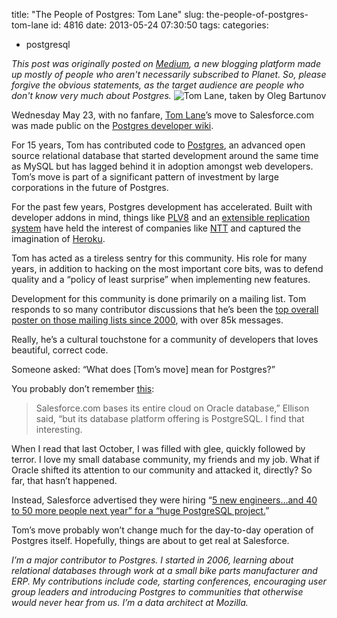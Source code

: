 title: "The People of Postgres: Tom Lane"
slug: the-people-of-postgres-tom-lane
id: 4816
date: 2013-05-24 07:30:50
tags: 
categories: 
- postgresql

_This post was originally posted on [Medium](https://medium.com/i-m-h-o/b6f105889466), a new blogging platform made up mostly of people who aren't necessarily subscribed to Planet. So, please forgive the obvious statements, as the target audience are people who don't know very much about Postgres._ ![Tom Lane, taken by Oleg Bartunov](https://d233eq3e3p3cv0.cloudfront.net/max/700/0*Ngepbg8wnjzSrgRJ.jpeg)

Wednesday May 23, with no fanfare, [Tom Lane](http://en.wikipedia.org/wiki/Tom_Lane_(computer_scientist))’s move to Salesforce.com was made public on the [Postgres developer wiki](http://wiki.postgresql.org/wiki/PgCon_2013_Developer_Meeting#Notes).

For 15 years, Tom has contributed code to [Postgres](http://postgresql.org), an advanced open source relational database that started development around the same time as MySQL but has lagged behind it in adoption amongst web developers. Tom’s move is part of a significant pattern of investment by large corporations in the future of Postgres.

For the past few years, Postgres development has accelerated. Built with developer addons in mind, things like [PLV8](http://www.youtube.com/watch?v=fRupMAVdmWA) and an [extensible replication system](http://www.postgresql.org/docs/9.2/static/protocol-replication.html) have held the interest of companies like [NTT](https://www.pgcon.org/2011/schedule/events/307.en.html) and captured the imagination of [Heroku](http://postgres.heroku.com/).

Tom has acted as a tireless sentry for this community. His role for many years, in addition to hacking on the most important core bits, was to defend quality and a “policy of least surprise” when implementing new features.

Development for this community is done primarily on a mailing list. Tom responds to so many contributor discussions that he’s been the [top overall poster on those mailing lists since 2000](http://www.citusdata.com/blog/57-postgresql-full-text-search), with over 85k messages.

Really, he’s a cultural touchstone for a community of developers that loves beautiful, correct code.

Someone asked: “What does [Tom’s move] mean for Postgres?”

You probably don’t remember [this](http://www.theregister.co.uk/2012/10/03/ellison_oracle_cloud_dogfood/):

> Salesforce.com bases its entire cloud on Oracle database,” Ellison said, “but its database platform offering is PostgreSQL. I find that interesting.

When I read that last October, I was filled with glee, quickly followed by terror. I love my small database community, my friends and my job. What if Oracle shifted its attention to our community and attacked it, directly? So far, that hasn’t happened.

Instead, Salesforce advertised they were hiring “[5 new engineers…and 40 to 50 more people next year” for a “huge PostgreSQL project.](http://bits.blogs.nytimes.com/2012/10/15/salesforce-hires-to-go-open-source/)”

Tom’s move probably won’t change much for the day-to-day operation of Postgres itself. Hopefully, things are about to get real at Salesforce.

_I’m a major contributor to Postgres. I started in 2006, learning about relational databases through work at a small bike parts manufacturer and ERP. My contributions include code, starting conferences, encouraging user group leaders and introducing Postgres to communities that otherwise would never hear from us. I’m a data architect at Mozilla._
